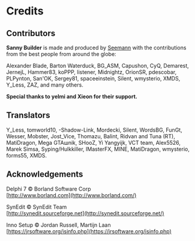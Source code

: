 # Credits

## Contributors

**Sanny Builder** is made and produced by [Seemann](https://github.com/x87) with the contributions from the best people from around the globe:

Alexander Blade, Barton Waterduck, BG\_ASM, Capushon, CyQ, Demarest, JernejL, Hammer83, koPPP, listener, Midnightz, OrionSR, pdescobar, PLPynton, San'OK, Sergey81, spaceeinstein, Silent, wmysterio, XMDS, Y\_Less, ZAZ, and many others.

**Special thanks to yelmi and Xieon for their support.**

## Translators

Y\_Less, tomworld10, -Shadow-Link, Mordecki, Silent, WordsBG, FunGt, Wesser, Mobster, Jost\_Vice, Thomazu, Balint, Ridvan and Tuna \(RT\), MatiDragon, Mega GTAшnik, SHooZ, Yi Yangyijk, VCT team, Alex5526, Marek Simsa, Syping/Hulkkiller, IMasterFX, MINE, MatiDragon, wmysterio, forms55, XMDS.

## Acknowledgements

Delphi 7 © Borland Software Corp  
[http://www.borland.com](http://www.borland.com/)

SynEdit © SynEdit Team  
[http://synedit.sourceforge.net](http://synedit.sourceforge.net/)

Inno Setup © Jordan Russell, Martijn Laan  
[https://jrsoftware.org/isinfo.php](https://jrsoftware.org/isinfo.php)



